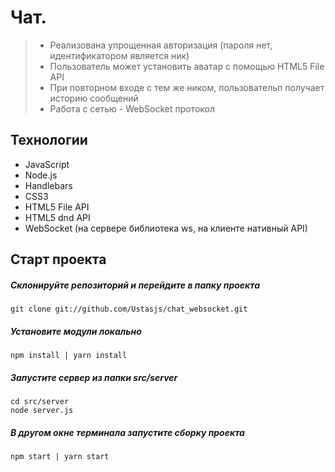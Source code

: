# Чат.
> - Реализована упрощенная авторизация (пароля нет, идентификатором является ник)
> - Пользователь может установить аватар с помощью HTML5 File API
> - При повторном входе с тем же ником, пользовательп получает историю сообщений
> - Работа с сетью - WebSoсket протокол

## Технологии
- JavaScript
- Node.js
- Handlebars
- CSS3
- HTML5 File API
- HTML5 dnd API
- WebSoсket (на сервере библиотека ws, на клиенте нативный API)



## Старт проекта

##### Склонируйте репозиторий и перейдите в папку проекта

```
git clone git://github.com/Ustasjs/chat_websocket.git
```

##### Установите модули локально

```
npm install | yarn install
```

##### Запустите сервер из папки src/server

```
cd src/server
node server.js
```
##### В другом окне терминала запустите сборку проекта

```
npm start | yarn start
```